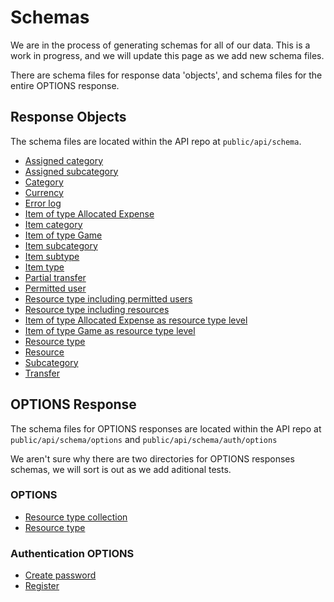 # Schemas

We are in the process of generating schemas for all of our data.  This is a work in progress, and we will update this page as we add new schema files.

There are schema files for response data 'objects', and schema files for the entire OPTIONS response.

## Response Objects

The schema files are located within the API repo at `public/api/schema`.

- [Assigned category](https://github.com/costs-to-expect/api/blob/master/public/api/schema/assigned-category.json)
- [Assigned subcategory](https://github.com/costs-to-expect/api/blob/master/public/api/schema/assigned-subcategory.json)
- [Category](https://github.com/costs-to-expect/api/blob/master/public/api/schema/category.json)
- [Currency](https://github.com/costs-to-expect/api/blob/master/public/api/schema/currency.json)
- [Error log](https://github.com/costs-to-expect/api/blob/master/public/api/schema/error-log.json)
- [Item of type Allocated Expense](https://github.com/costs-to-expect/api/blob/master/public/api/schema/item-allocated-expense.json)
- [Item category](https://github.com/costs-to-expect/api/blob/master/public/api/schema/item-category.json)
- [Item of type Game](https://github.com/costs-to-expect/api/blob/master/public/api/schema/item-game.json)
- [Item subcategory](https://github.com/costs-to-expect/api/blob/master/public/api/schema/item-subcategory.json)
- [Item subtype](https://github.com/costs-to-expect/api/blob/master/public/api/schema/item-subtype.json)
- [Item type](https://github.com/costs-to-expect/api/blob/master/public/api/schema/item-type.json)
- [Partial transfer](https://github.com/costs-to-expect/api/blob/master/public/api/schema/partial-transfer.json)
- [Permitted user](https://github.com/costs-to-expect/api/blob/master/public/api/schema/permitted-user.json)
- [Resource type including permitted users](https://github.com/costs-to-expect/api/blob/master/public/api/schema/resource-type-include-permitted-users.json)
- [Resource type including resources](https://github.com/costs-to-expect/api/blob/master/public/api/schema/resource-type-include-resources.json)
- [Item of type Allocated Expense as resource type level](https://github.com/costs-to-expect/api/blob/master/public/api/schema/resource-type-item-allocated-expense.json)
- [Item of type Game as resource type level](https://github.com/costs-to-expect/api/blob/master/public/api/schema/resource-type-item-game.json)
- [Resource type](https://github.com/costs-to-expect/api/blob/master/public/api/schema/resource-type.json)
- [Resource](https://github.com/costs-to-expect/api/blob/master/public/api/schema/resource.json)
- [Subcategory](https://github.com/costs-to-expect/api/blob/master/public/api/schema/subcategory.json)
- [Transfer](https://github.com/costs-to-expect/api/blob/master/public/api/schema/transfer.json)

## OPTIONS Response

The schema files for OPTIONS responses are located within the API repo at `public/api/schema/options` and `public/api/schema/auth/options`

We aren't sure why there are two directories for OPTIONS responses schemas, we will sort is out as we add aditional tests.

### OPTIONS 

- [Resource type collection](https://github.com/costs-to-expect/api/blob/master/public/api/schema/options/resource-type-collection.json)
- [Resource type](https://github.com/costs-to-expect/api/blob/master/public/api/schema/options/resource-type.json)

### Authentication OPTIONS

- [Create password](https://github.com/costs-to-expect/api/blob/master/public/api/schema/auth/options/create-password.json)
- [Register](https://github.com/costs-to-expect/api/blob/master/public/api/schema/auth/options/register.json)